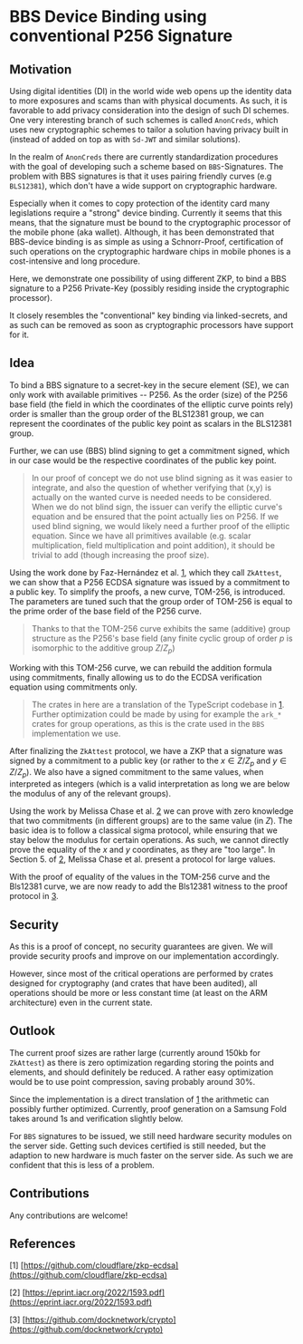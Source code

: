 # BBS Device Binding using conventional P256 Signature

## Motivation

Using digital identities (DI) in the world wide web opens up the identity data to more exposures and scams than with physical documents. As such, it is favorable to add privacy consideration into the design of such DI schemes. One very interesting branch of such schemes is called `AnonCreds`, which uses new cryptographic schemes to tailor a solution having privacy built in (instead of added on top as with `Sd-JWT` and similar solutions).

In the realm of `AnonCreds` there are currently standardization procedures with the goal of developing such a scheme based on `BBS`-Signatures. The problem with BBS signatures is that it uses pairing friendly curves (e.g `BLS12381`), which don't have a wide support on cryptographic hardware.

Especially when it comes to copy protection of the identity card many legislations require a "strong" device binding. Currently it seems that this means, that the signature must be bound to the cryptographic processor of the mobile phone (aka wallet). Although, it has been demonstrated that BBS-device binding is as simple as using a Schnorr-Proof, certification of such operations on the cryptographic hardware chips in mobile phones is a cost-intensive and long procedure.

Here, we demonstrate one possibility of using different ZKP, to bind a BBS signature to a P256 Private-Key (possibly residing inside the cryptographic processor).

It closely resembles the "conventional" key binding via linked-secrets, and as such can be removed as soon as cryptographic processors have support for it.

## Idea

To bind a BBS signature to a secret-key in the secure element (SE), we can only work with available primitives -- P256. As the order (size) of the P256 base field (the field in which the coordinates of the elliptic curve points rely) order is smaller than the group order of the BLS12381 group, we can represent the coordinates of the public key point as scalars in the BLS12381 group.

Further, we can use (BBS) blind signing to get a commitment signed, which in our case would be the respective coordinates of the public key point.

> In our proof of concept we do not use blind signing as it was easier to integrate, and also the question of whether verifying that (x,y) is actually on the wanted curve is needed needs to be considered. When we do not blind sign, the issuer can verify the elliptic curve's equation and be ensured that the point actually lies on P256. If we used blind signing, we would likely need a further proof of the elliptic equation. Since we have all primitives available (e.g. scalar multiplication, field multiplication and point addition), it should be trivial to add (though increasing the proof size).

Using the work done by Faz-Hernández et al. [1](https://github.com/cloudflare/zkp-ecdsa), which they call `ZkAttest`, we can show that a P256 ECDSA signature was issued by a commitment to a public key. To simplify the proofs, a new curve, TOM-256, is introduced. The parameters are tuned such that the group order of TOM-256 is equal to the prime order of the base field of the P256 curve.

> Thanks to that the TOM-256 curve exhibits the same (additive) group structure as the P256's base field (any finite cyclic group of order $p$ is isomorphic to the additive group $Z/Z_p$)

Working with this TOM-256 curve, we can rebuild the addition formula using commitments, finally allowing us to do the ECDSA verification equation using commitments only.

> The crates in here are a translation of the TypeScript codebase in [1](https://github.com/cloudflare/zkp-ecdsa). Further optimization could be made by using for example the `ark_*` crates for group operations, as this is the crate used in the `BBS` implementation we use.

After finalizing the `ZkAttest` protocol, we have a ZKP that a signature was signed by a commitment to a public key (or rather to the $x \in Z/Z_p$ and $y \in Z/Z_p$). We also have a signed commitment to the same values, when interpreted as integers (which is a valid interpretation as long we are below the modulus of any of the relevant groups).

Using the work by Melissa Chase et al. [2](https://eprint.iacr.org/2022/1593.pdf) we can prove with zero knowledge that two commitments (in different groups) are to the same value (in $Z$). The basic idea is to follow a classical sigma protocol, while ensuring that we stay below the modulus for certain operations. As such, we cannot directly prove the equality of the $x$ and $y$ coordinates, as they are "too large". In Section 5. of [2](https://eprint.iacr.org/2022/1593.pdf), Melissa Chase et al. present a protocol for large values.

With the proof of equality of the values in the TOM-256 curve and the Bls12381 curve, we are now ready to add the Bls12381 witness to the proof protocol in [3](https://github.com/docknetwork/crypto).

## Security

As this is a proof of concept, no security guarantees are given. We will provide security proofs and improve on our implementation accordingly.

However, since most of the critical operations are performed by crates designed for cryptography (and crates that have been audited), all operations should be more or less constant time (at least on the ARM architecture) even in the current state.

## Outlook

The current proof sizes are rather large (currently around 150kb for `ZkAttest`) as there is zero optimization regarding storing the points and elements, and should definitely be reduced. A rather easy optimization would be to use point compression, saving probably around 30%.

Since the implementation is a direct translation of [1](https://github.com/cloudflare/zkp-ecdsa) the arithmetic can possibly further optimized. Currently, proof generation on a Samsung Fold takes around 1s and verification slightly below.

For `BBS` signatures to be issued, we still need hardware security modules on the server side. Getting such devices certified is still needed, but the adaption to new hardware is much faster on the server side. As such we are confident that this is less of a problem.

## Contributions

Any contributions are welcome!

## References

[1] [https://github.com/cloudflare/zkp-ecdsa](https://github.com/cloudflare/zkp-ecdsa)

[2] [https://eprint.iacr.org/2022/1593.pdf](https://eprint.iacr.org/2022/1593.pdf)

[3] [https://github.com/docknetwork/crypto](https://github.com/docknetwork/crypto)
